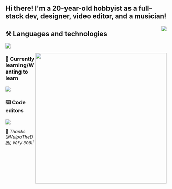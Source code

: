 <!-- Feel free to fork or copy me profile README, I don't mind! -->

## Hi there! I'm a 20-year-old hobbyist as a full-stack dev, designer, video editor, and a musician!
  <p>
    <img align="right" src="https://lanyard.cnrad.dev/api/578263388442984463">
  </p>
  
## ⚒️ Languages and technologies

![](https://skillicons.dev/icons?i=nodejs,js,ts,py,go,tailwind,sass,vue,react,svelte,astro,flask,fastapi,graphql,docker,figma,ps,pr,ae&perline=7)

<a href="https://github.com/anuraghazra/github-readme-stats">
<img align="right" width="410" src="https://github-readme-stats.vercel.app/api/top-langs/?username=skepfusky&layout=compact&theme=tokyonight&langs_count=10&hide_border=true&include_all_commits=true&card_width=320&hide=jupyter%20notebook">
  </a>

### 🧠 Currently learning/Wanting to learn

![](https://skillicons.dev/icons?i=supabase,redis,postgres,cassandra,processing,lit)

### ⌨️ Code editors

![](https://skillicons.dev/icons?i=vscode,neovim,vim)

💜 *Thanks [@VulpoTheDev](https://github.com/VulpoTheDev), very cool!*
